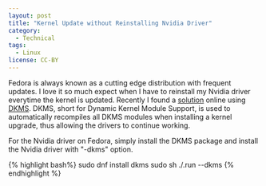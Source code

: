 ```yaml
---
layout: post
title: "Kernel Update without Reinstalling Nvidia Driver"
category:
  - Technical
tags:
  - Linux
license: CC-BY
---
```


Fedora is always known as a cutting edge distribution with frequent updates. I love it so much expect when I have to reinstall my Nvidia driver everytime the kernel is updated. Recently I found a [solution](http://askubuntu.com/questions/492217/nvidia-driver-reset-after-each-kernel-update) online using [DKMS](https://github.com/dell/dkms). DKMS, short for Dynamic Kernel Module Support, is used to automatically recompiles all DKMS modules when installing a kernel upgrade, thus allowing the drivers to continue working.

For the Nvidia driver on Fedora, simply install the DKMS package and install the Nvidia driver with "-dkms" option.

{% highlight bash%}
sudo dnf install dkms
sudo sh ./<DRIVER>.run --dkms
{% endhighlight %}
